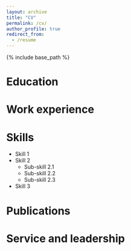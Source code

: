 ```yaml
---
layout: archive
title: "CV"
permalink: /cv/
author_profile: true
redirect_from:
  - /resume
---
```


{% include base_path %}

Education
======

Work experience
======
  
Skills
======
* Skill 1
* Skill 2
  * Sub-skill 2.1
  * Sub-skill 2.2
  * Sub-skill 2.3
* Skill 3

Publications
======
  
Service and leadership
======
